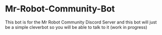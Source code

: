 # Mr-Robot-Community-Bot
This bot is for the Mr Robot Community Discord Server and this bot will just be a simple cleverbot so you will be able to talk to it (work in progress)
